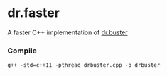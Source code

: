 # dr.faster

A faster C++ implementation of [dr.buster](https://github.com/kelj0/dr.buster)

### Compile

```
g++ -std=c++11 -pthread drbuster.cpp -o drbuster
```


